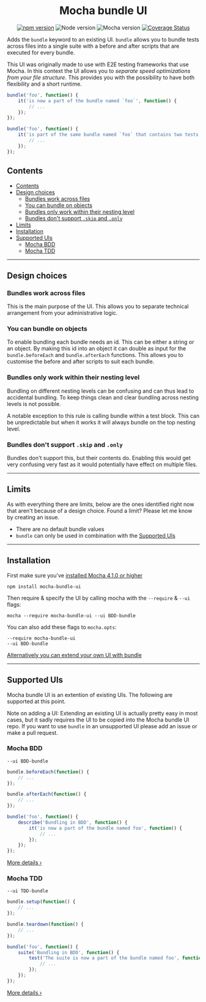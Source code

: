 <h1 align="center">Mocha bundle UI</h1>

<p align="center">
<a href="https://badge.fury.io/js/mocha-bundle-ui"><img alt="npm version" src="https://badge.fury.io/js/mocha-bundle-ui.svg"></a>
<img alt="Node version" src="https://img.shields.io/badge/Node-%3E%3D%207.6-brightgreen.svg">
<img alt="Mocha version" src="https://img.shields.io/badge/Mocha-%3E%3D%204.1.0-brightgreen.svg">
<a href="https://coveralls.io/github/Lakitna/Mocha-bundle-ui?branch=master"><img alt="Coverage Status" src="https://coveralls.io/repos/github/Lakitna/Mocha-bundle-ui/badge.svg?branch=master"></a>
</p>

Adds the `bundle` keyword to an existing UI. `bundle` allows you to bundle tests across files into a single suite with a before and after scripts that are executed for every bundle.

This UI was originally made to use with E2E testing frameworks that use Mocha. In this context the UI allows you to _separate speed optimizations from your file structure_. This provides you with the possibility to have both flexibility and a short runtime.

```javascript
bundle('foo', function() {
    it('is now a part of the bundle named `foo`', function() {
        // ...
    });
});

bundle('foo', function() {
    it('is part of the same bundle named `foo` that contains two tests', function() {
        // ...
    });
});
```

## Contents

- [Contents](#contents)
- [Design choices](#design-choices)
  - [Bundles work across files](#bundles-work-across-files)
  - [You can bundle on objects](#you-can-bundle-on-objects)
  - [Bundles only work within their nesting level](#bundles-only-work-within-their-nesting-level)
  - [Bundles don't support `.skip` and `.only`](#bundles-dont-support-skip-and-only)
- [Limits](#limits)
- [Installation](#installation)
- [Supported UIs](#supported-uis)
  - [Mocha BDD](#mocha-bdd)
  - [Mocha TDD](#mocha-tdd)

----------

## Design choices

### Bundles work across files
This is the main purpose of the UI. This allows you to separate technical arrangement from your administrative logic.

### You can bundle on objects
To enable bundling each bundle needs an id. This can be either a string or an object. By making this id into an object it can double as input for the `bundle.beforeEach` and `bundle.afterEach` functions. This allows you to customise the before and after scripts to suit each bundle.

### Bundles only work within their nesting level
Bundling on different nesting levels can be confusing and can thus lead to accidental bundling. To keep things clean and clear bundling across nesting levels is not possible.

A notable exception to this rule is calling bundle within a test block. This can be unpredictable but when it works it will always bundle on the top nesting level.

### Bundles don't support `.skip` and `.only`
Bundles don't support this, but their contents do. Enabling this would get very confusing very fast as it would potentially have effect on multiple files.

----------

## Limits
As with everything there are limits, below are the ones identified right now that aren't because of a design choice. Found a limit? Please let me know by creating an issue.

- There are no default bundle values
- `bundle` can only be used in combination with the [Supported UIs](#supported-uis)

----------

## Installation

First make sure you've [installed Mocha 4.1.0 or higher](https://mochajs.org/#installation)

```shell
npm install mocha-bundle-ui
```

Then require & specify the UI by calling mocha with the `--require` & `--ui` flags:

```shell
mocha --require mocha-bundle-ui --ui BDD-bundle
```

You can also add these flags to `mocha.opts`:

```shell
--require mocha-bundle-ui
--ui BDD-bundle
```

[Alternatively you can extend your own UI with bundle](docs/extendUi.md)

----------

## Supported UIs
Mocha bundle UI is an extention of existing UIs. The following are supported at this point.

Note on adding a UI: Extending an existing UI is actually pretty easy in most cases, but it sadly requires the UI to be copied into the Mocha bundle UI repo. If you want to use `bundle` in an unsupported UI please add an issue or make a pull request.

### Mocha BDD

```shell
--ui BDD-bundle
```

```javascript
bundle.beforeEach(function() {
    // ...
});

bundle.afterEach(function() {
    // ...
});

bundle('foo', function() {
    describe('Bundling in BDD', function() {
        it('is now a part of the bundle named foo', function() {
            // ...
        });
    });
});
```

[More details ›](docs/BDD-bundle.md)

### Mocha TDD

```shell
--ui TDD-bundle
```

```javascript
bundle.setup(function() {
    // ...
});

bundle.teardown(function() {
    // ...
});

bundle('foo', function() {
    suite('Bundling in BDD', function() {
        test('The suite is now a part of the bundle named foo', function() {
            // ...
        });
    });
});
```

[More details ›](docs/TDD-bundle.md)
